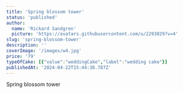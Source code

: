 ```yaml
---
title: 'Spring blossom tower'
status: 'published'
author:
  name: 'Rickard Sandgren'
  picture: 'https://avatars.githubusercontent.com/u/2293029?v=4'
slug: 'spring-blossom-tower'
description: ''
coverImage: '/images/w4.jpg'
price: '79'
typeOfCake: [{"value":"weddingCake","label":"wedding cake"}]
publishedAt: '2024-04-22T15:44:38.787Z'
---
```


Spring blossom tower